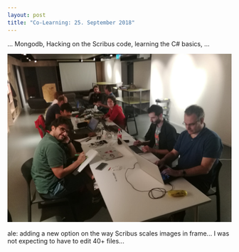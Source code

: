 ```yaml
---
layout: post
title: "Co-Learning: 25. September 2018"
---
```


... Mongodb, Hacking on the Scribus code, learning the C# basics, ...

![Co-Learning on September 25](/assets/posts/2018-09-25.jpg)

ale: adding a new option on the way Scribus scales images in frame... I was not expecting to have to edit 40+ files...
